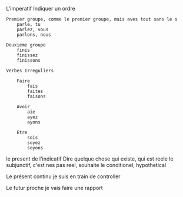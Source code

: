 L'imperatif
    Indiquer un ordre

    Premier groupe, comme le premier groupe, mais aves tout sans le s  
        parle, tu
        parlez, vous
        parlons, nous

    Deuxieme groupe
        finis
        finissez
        finissons

    Verbes Irreguliers

        Faire
            fais
            faites
            faisons

        Avoir
            aie
            ayez
            ayons

        Etre
            sois
            soyez
            soyons

le present de l'indicatif
    Dire quelque chose qui existe, qui est reele
        le subjunctif, c'est nes pas reel, souhaite
        le conditionel, hypothetical

Le présent continu
    je suis en train de controller

Le futur proche
    je vais faire une rapport